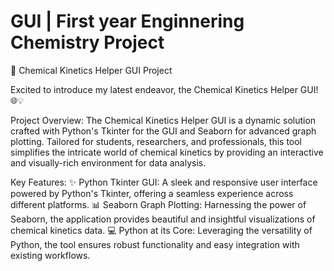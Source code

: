 # GUI | First year Enginnering Chemistry Project
🚀 Chemical Kinetics Helper GUI Project

Excited to introduce my latest endeavor, the Chemical Kinetics Helper GUI! 🌐💡

Project Overview:
The Chemical Kinetics Helper GUI is a dynamic solution crafted with Python's Tkinter for the GUI and Seaborn for advanced graph plotting. Tailored for students, researchers, and professionals, this tool simplifies the intricate world of chemical kinetics by providing an interactive and visually-rich environment for data analysis.

Key Features:
✨ Python Tkinter GUI: A sleek and responsive user interface powered by Python's Tkinter, offering a seamless experience across different platforms.
📊 Seaborn Graph Plotting: Harnessing the power of Seaborn, the application provides beautiful and insightful visualizations of chemical kinetics data.
💻 Python at its Core: Leveraging the versatility of Python, the tool ensures robust functionality and easy integration with existing workflows.
